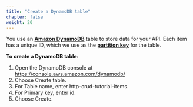 ```yaml
---
title: "Create a DynamoDB table"
chapter: false
weight: 20
---
```


You use an [**Amazon DynamoDB**](https://docs.aws.amazon.com/amazondynamodb/latest/developerguide/Introduction.html) table to store data for your API. 
Each item has a unique ID, which we use as the [**partition key**](https://docs.aws.amazon.com/amazondynamodb/latest/developerguide/HowItWorks.CoreComponents.html#HowItWorks.CoreComponents.PrimaryKey) for the table. 


**To create a DynamoDB table:** 
1. Open the DynamoDB console at https://console.aws.amazon.com/dynamodb/ 
2. Choose Create table.
3. For Table name, enter http-crud-tutorial-items.
4. For Primary key, enter id.
5. Choose Create.

  